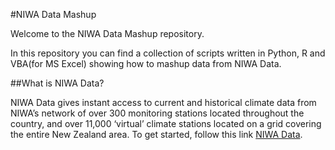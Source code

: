 #NIWA Data Mashup

Welcome to the NIWA Data Mashup repository.

In this repository you can find a collection of scripts written in Python, R and VBA(for MS Excel) showing how to mashup
data from NIWA Data.

##What is NIWA Data?

NIWA Data gives instant access to current and historical climate data from NIWA’s network of over 300 monitoring stations located throughout the country, and over 11,000 ‘virtual’ climate stations located on a grid covering the entire New Zealand area.
To get started, follow this link [NIWA Data](https://data.niwa.co.nz).
